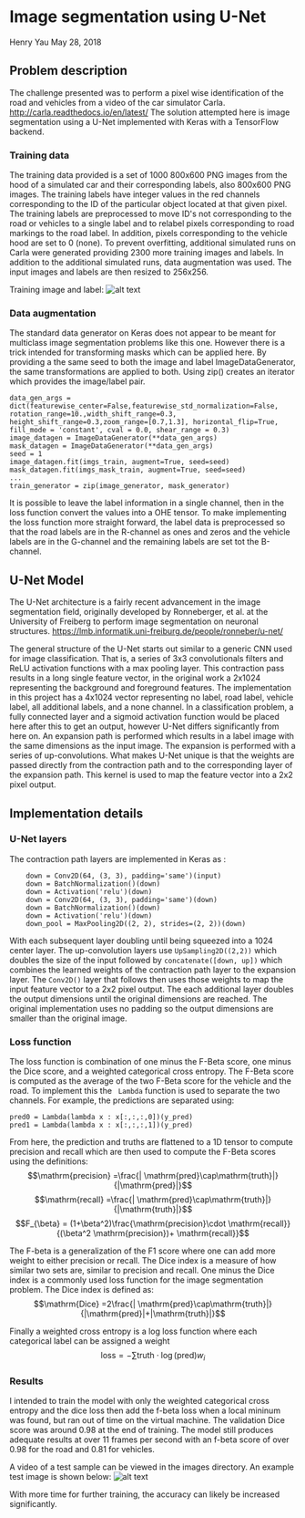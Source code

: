 
# Image segmentation using U-Net
Henry Yau
 May 28, 2018

## Problem description
The challenge presented was to perform a pixel wise identification of the road and vehicles from a video of the car simulator Carla. http://carla.readthedocs.io/en/latest/
The solution attempted here is image segmentation using a U-Net implemented with Keras with a TensorFlow backend.
### Training data
The training data provided is a set of 1000 800x600 PNG images from the hood of a simulated car and their corresponding labels, also 800x600 PNG images. The training labels have integer values in the red channels corresponding to the ID of the particular object located at that given pixel. The training labels are preprocessed to move ID's not corresponding to the road or vehicles to a single label and to relabel pixels corresponding to road markings to the road label. In addition, pixels corresponding to the vehicle hood are set to 0 (none). To prevent overfitting, additional simulated runs on Carla were generated providing 2300 more training images and labels. In addition to the additional simulated runs, data augmentation was used. The input images and labels are then resized to 256x256.


Training image and label: 
![alt text][trainingImage1]

[trainingImage1]:https://raw.githubusercontent.com/henyau/Image-Segmentation-with-Unet/master/images/train_label.png "Training image and label"


### Data augmentation
The standard data generator on Keras does not appear to be meant for multiclass image segmentation problems like this one. However there is a trick intended for transforming masks which can be applied here. By providing a the same seed to both the image and label ImageDataGenerator, the same transformations are applied to both. Using zip() creates an iterator which provides the image/label pair.

```		
data_gen_args = dict(featurewise_center=False,featurewise_std_normalization=False, rotation_range=10.,width_shift_range=0.3, 
height_shift_range=0.3,zoom_range=[0.7,1.3], horizontal_flip=True, fill_mode = 'constant', cval = 0.0, shear_range = 0.3)
image_datagen = ImageDataGenerator(**data_gen_args)
mask_datagen = ImageDataGenerator(**data_gen_args)
seed = 1
image_datagen.fit(imgs_train, augment=True, seed=seed)
mask_datagen.fit(imgs_mask_train, augment=True, seed=seed)
...
train_generator = zip(image_generator, mask_generator)
```
It is possible to leave the label information in a single channel, then in the loss function convert the values into a OHE tensor. To make implementing the loss function more straight forward, the label data is preprocessed so that the road labels are in the R-channel as ones and zeros and the vehicle labels are in the G-channel and the remaining labels are set tot the B-channel. 

## U-Net Model
The U-Net architecture is a fairly recent advancement in the image segmentation field, originally developed by Ronneberger, et al. at the University of Freiberg to perform image segmentation on neuronal structures.  https://lmb.informatik.uni-freiburg.de/people/ronneber/u-net/

The general structure of the U-Net starts out  similar to a generic CNN used for image classification.  That is, a series of 3x3 convolutionals filters and ReLU activation functions with a max pooling layer. This contraction pass results in a long single feature vector, in the original work a 2x1024 representing the background and foreground features. The implementation in this project has a 4x1024 vector representing no label, road label, vehicle label, all additional labels, and a none channel. In a classification problem, a fully connected layer and a sigmoid activation function would be placed here after this to get an output, however U-Net differs significantly from here on. An expansion path is performed which results in a label image with the same dimensions as the input image. The expansion is performed with a series of up-convolutions. What makes U-Net unique is that the weights are passed directly from the contraction path and to the corresponding layer of the expansion path. This kernel is used to map the feature vector into a 2x2 pixel output.

## Implementation details
### U-Net layers
The contraction path layers are implemented in Keras as :
~~~
    down = Conv2D(64, (3, 3), padding='same')(input)
    down = BatchNormalization()(down)
    down = Activation('relu')(down)
    down = Conv2D(64, (3, 3), padding='same')(down)
    down = BatchNormalization()(down)
    down = Activation('relu')(down)
    down_pool = MaxPooling2D((2, 2), strides=(2, 2))(down)
~~~
With each subsequent layer doubling  until being squeezed into a 1024 center layer. The up-convolution layers use ```UpSampling2D((2,2))``` which doubles the size of the input followed by ```concatenate([down, up])``` which combines the learned weights of the contraction path layer to the expansion layer. The ```Conv2D()```  layer that follows then uses those weights to map the input feature vector to a 2x2 pixel output. The each additional layer doubles the output dimensions until the original dimensions are reached. The original implementation uses no padding so the output dimensions are smaller than the original image.

### Loss function
The loss function is combination of one minus the F-Beta score, one minus the Dice score, and a weighted categorical cross entropy. The F-Beta score is computed as the average of the two F-Beta score for the vehicle and the road. To implement this the ``` Lambda``` function is used to separate the two channels. For example, the predictions are separated using:
~~~
pred0 = Lambda(lambda x : x[:,:,:,0])(y_pred)
pred1 = Lambda(lambda x : x[:,:,:,1])(y_pred)
~~~
From here, the prediction and truths are flattened to a 1D tensor to compute precision and recall which are then used to compute the F-Beta scores using the definitions:
$$\mathrm{precision} =\frac{| \mathrm{pred}\cap\mathrm{truth}|}{|\mathrm{pred}|}$$
$$\mathrm{recall} =\frac{| \mathrm{pred}\cap\mathrm{truth}|}{|\mathrm{truth}|}$$
$$F_{\beta} = (1+\beta^2)\frac{\mathrm{precision}\cdot \mathrm{recall}}{(\beta^2 \mathrm{precision})+ \mathrm{recall}}$$

The F-beta is a generalization of the F1 score where one can add more weight to either precision or recall.  The Dice index is a measure of how similar two sets are, similar to precision and recall. One minus the Dice index is a commonly used loss function for the image segmentation problem. The Dice index is defined as:
$$\mathrm{Dice} =2\frac{| \mathrm{pred}\cap\mathrm{truth}|}{|\mathrm{pred}|+|\mathrm{truth}|}$$

Finally a weighted cross entropy is a log loss function where each categorical label can be assigned a weight
$$\mathrm{loss} = -\sum \mathrm{truth}\cdot  \log(\mathrm{pred})  w_i$$

### Results
I intended to train the model with only the weighted categorical cross entropy and the dice loss then add the f-beta loss when a local mininum was found, but ran out of time on the virtual machine.  The validation Dice score was around 0.98 at the end of training.  The model still produces adequate results at over 11 frames per second with an f-beta score of over 0.98 for the road and 0.81 for vehicles.

A video of a test sample can be viewed in the images directory.
An example test image is shown below: 
![alt text][testImage1]

[testImage1]:https://raw.githubusercontent.com/henyau/Image-Segmentation-with-Unet/master/images/testOut.png "Testing output"

With more time for further training, the accuracy can likely be increased significantly.  
